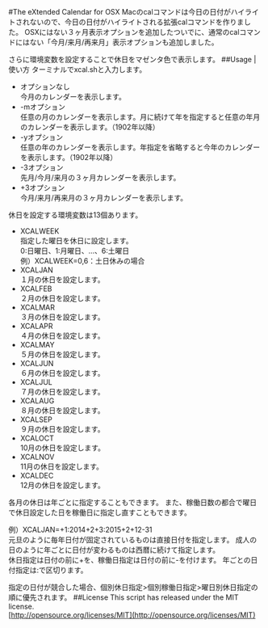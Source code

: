 #The eXtended Calendar for OSX
Macのcalコマンドは今日の日付がハイライトされないので、今日の日付がハイライトされる拡張calコマンドを作りました。
OSXにはない３ヶ月表示オプションを追加したついでに、通常のcalコマンドにはない「今月/来月/再来月」表示オプションも追加しました。

さらに環境変数を設定することで休日をマゼンタ色で表示します。
##Usage | 使い方
ターミナルでxcal.shと入力します。  
- オプションなし  
 今月のカレンダーを表示します。
- -mオプション  
 任意の月のカレンダーを表示します。月に続けて年を指定すると任意の年月のカレンダーを表示します。（1902年以降）
- -yオプション  
 任意の年のカレンダーを表示します。年指定を省略すると今年のカレンダーを表示します。（1902年以降）
- -3オプション  
 先月/今月/来月の３ヶ月カレンダーを表示します。
- +3オプション  
 今月/来月/再来月の３ヶ月カレンダーを表示します。

休日を設定する環境変数は13個あります。
- XCALWEEK  
 指定した曜日を休日に設定します。  
 0:日曜日、1:月曜日、...、6:土曜日  
 例）XCALWEEK=0,6：土日休みの場合
- XCALJAN  
 １月の休日を設定します。
- XCALFEB  
 ２月の休日を設定します。
- XCALMAR  
 ３月の休日を設定します。
- XCALAPR  
 ４月の休日を設定します。
- XCALMAY  
 ５月の休日を設定します。
- XCALJUN  
 ６月の休日を設定します。
- XCALJUL  
 ７月の休日を設定します。
- XCALAUG  
 ８月の休日を設定します。
- XCALSEP  
 ９月の休日を設定します。
- XCALOCT  
 10月の休日を設定します。
- XCALNOV  
 11月の休日を設定します。
- XCALDEC  
 12月の休日を設定します。

各月の休日は年ごとに指定することもできます。
また、稼働日数の都合で曜日で休日設定した日を稼働日に指定し直すこともできます。  

例）XCALJAN=+1:2014+2+3:2015+2+12-31  
元旦のように毎年日付が固定されているものは直接日付を指定します。
成人の日のように年ごとに日付が変わるものは西暦に続けて指定します。  
休日指定は日付の前に+を、稼働日指定は日付の前に-を付けます。
年ごとの日付指定は:で区切ります。  

指定の日付が競合した場合、個別休日指定&gt;個別稼働日指定&gt;曜日別休日指定の順に優先されます。
##License
This script has released under the MIT license.  
[http://opensource.org/licenses/MIT](http://opensource.org/licenses/MIT)
